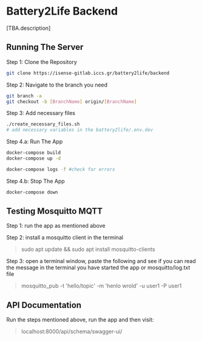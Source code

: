 # Battery2Life Backend

[TBA.description]

## Running The Server

Step 1: Clone the Repository

```bash
git clone https://isense-gitlab.iccs.gr/battery2life/backend
```

Step 2: Navigate to the branch you need

```bash
git branch -a 
git checkout -b [BranchName] origin/[BranchName] 
```

Step 3: Add necessary files
```bash
./create_necessary_files.sh
# add necessary variables in the battery2life/.env.dev
```


Step 4.a: Run The App

 ``` bash
 docker-compose build
 docker-compose up -d 

 docker-compose logs -f #check for errors
 ```

 Step 4.b: Stop The App

 ```bash
 docker-compose down 
 ```

## Testing Mosquitto MQTT

Step 1: run the app as mentioned above 

Step 2: install a mosquitto client in the terminal
> sudo apt update && sudo apt install mosquitto-clients

Step 3: open a terminal window, paste the following and see if you can read the message in the terminal you have started the app or mosquitto/log.txt file 
> mosquitto_pub -t 'hello/topic' -m 'henlo wrold' -u user1 -P user1


## API Documentation

 Run the steps mentioned above, run the app and then visit:
 > localhost:8000/api/schema/swagger-ui/

